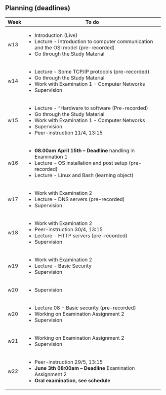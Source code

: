 ## Planning (deadlines)

<table width="70%">
    <thead>
        <tr>
            <th>Week</th>
            <th>To do</th>
        </tr>
    </thead>
    <tbody>
        <tr>
            <td>w13</td>
            <td>
                <ul>
                    <li>Introduction (Live)</li>
                    <li>Lecture - Introduction to computer communication and the OSI model (pre-recorded)</li>
                    <li>Go through the Study Material</li>
                </ul>
            </td>
        </tr>
        <tr>
            <td>w14</td>
            <td>
                <ul>
                    <li>Lecture - Some TCP/IP protocols (pre-recorded)</li>
                    <li>Go through the Study Material</li>
                    <li>Work with Examination 1 - Computer Networks</li>
                    <li>Supervision</li>
            </td>
        </tr>
        <tr> 
            <td>w15</td>
            <td>
                <ul>
                    <li>Lecture - “Hardware to software (Pre-recorded)</li>
                    <li>Go through the Study Material</li>
                    <li>Work with Examination 1 - Computer Networks</li>
                    <li>Supervision</li>
                    <li>Peer-instruction 11/4, 13:15</li>
                </ul>
            </td>
        </tr>
        <tr>
            <td>w16</td>
            <td>
                <ul>
                    <li><strong>08.00am April 15th – Deadline</strong> handling in Examination 1</li>
                    <li>Lecture - OS installation and post setup (pre-recorded)</li>
                    <li>Lecture - Linux and Bash (learning object)</li>
                </ul>
            </td>
        </tr>
        <tr>
            <td>w17</td>
            <td>
                <ul>
                    <li>Work with Examination 2</li>
                    <li>Lecture - DNS servers (pre-recorded)</li>
                    <li>Supervision</li>
                </ul>
            </td>
        </tr>
        <tr>
            <td>w18</td>
            <td>
                <ul>
                    <li>Work with Examination 2</li>
                    <li>Peer-instruction 30/4, 13:15</li>
                    <li>Lecture - HTTP servers (pre-recorded)</li>
                    <li>Supervision</li>
                </ul>
            </td>
        </tr>
        <tr>
            <td>w19</td>
            <td>
                <ul>
                    <li>Work with Examination 2</li>
                    <li>Lecture - Basic Security</li>
                    <li>Supervision</li>
                </ul>
            </td>
        </tr>
        <tr>
            <td>w20</td>
            <td>
                <ul>
                    <li>Supervision</li>
                </ul>
            </td>
        </tr>
        <tr>
            <td>w20</td>
            <td>
                <ul>
                    <li>Lecture 08 - Basic security (pre-recorded)</li>
                    <li>Working on Examination Assignment 2</li>
                    <li>Supervision</li>
                </ul>
            </td>
        </tr>
        <tr>
            <td>w21</td>
            <td>
                <ul>
                    <li>Working on Examination Assignment 2</li>
                    <li>Supervision</li>
                </ul>
            </td>
        </tr>
        <tr>
            <td>w22</td>
            <td>
                <ul>
                    <li>Peer-instruction 29/5, 13:15</li>
                    <li><strong>June 3th 08:00am – Deadline</strong> Examination Assignment 2</li>
                    <li><strong>Oral examination, see schedule</li>
                </ul>
            </td>
        </tr>
    </tbody>
</table>
